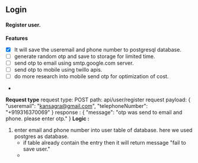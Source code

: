 ## Login
#### Register user.
**Features**
- [x]  It will save the useremail and phone number to postgresql database.
- [ ]  generate random otp and save to storage for limited time.
- [ ]  send otp to email using smtp.google.com server.
- [ ]  send otp to mobile using twillo apis.
- [ ] do more research into mobile send otp for optimization of cost.
-   
**Request type**
    request type: POST
	path: api/user/register
	request payload: {
		"useremail": "kansagra@gmail.com",
		"telephoneNumber": "+919316370069"
	}
	response : {
		"message": "otp was send to email and phone. please enter otp."
	}
**Logic :**
1. enter email and phone number into user table of database. here we used postgres as database.
    -   if table already contain the entry then it will return message "fail to save user."
    -   
	
